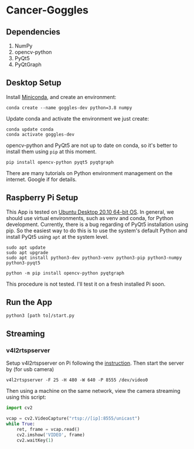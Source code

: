 # Cancer-Goggles

## Dependencies
1. NumPy
2. opencv-python
3. PyQt5
4. PyQtGraph

## Desktop Setup
Install [Miniconda](https://docs.conda.io/en/latest/miniconda.html), and create an environment:
```shell
conda create --name goggles-dev python=3.8 numpy
```

Update conda and activate the environment we just create:
```shell
conda update conda
conda activate goggles-dev
```

opencv-python and PyQt5 are not up to date on conda, so it's better to install them using `pip` at this moment.

```shell
pip install opencv-python pyqt5 pyqtgraph
```

There are many tutorials on Python environment management on the internet. Google if for details.

## Raspberry Pi Setup

This App is tested on [Ubuntu Desktop 20.10 64-bit OS](https://ubuntu.com/download/raspberry-pi). 
In general, we should use virtual environments, such as venv and conda, for Python development. 
Currently, there is a bug regarding of PyQt5 installation using pip. So the easiest
way to do this is to use the system's default Python and install PyQt5 using `apt` at the system level.

```shell
sudo apt update
sudo apt upgrade
sudo apt install python3-dev python3-venv python3-pip python3-numpy python3-pyqt5 
```

```shell
python -m pip install opencv-python pyqtgraph
```

This procedure is not tested. I'll test it on a fresh installed Pi soon.

## Run the App

```shell
python3 [path to]/start.py
```

## Streaming

### v4l2rtspserver

Setup v4l2rtspserver on Pi following the [instruction](https://github.com/mpromonet/v4l2rtspserver/wiki/Setup-on-Pi).
Then start the server by (for usb camera)
```shell
v4l2rtspserver -F 25 -H 480 -W 640 -P 8555 /dev/video0
```

Then using a machine on the same network, view the camera streaming using this script:
```python
import cv2

vcap = cv2.VideoCapture("rtsp://[ip]:8555/unicast")
while True:
    ret, frame = vcap.read()
    cv2.imshow('VIDEO', frame)
    cv2.waitKey(1)
```
